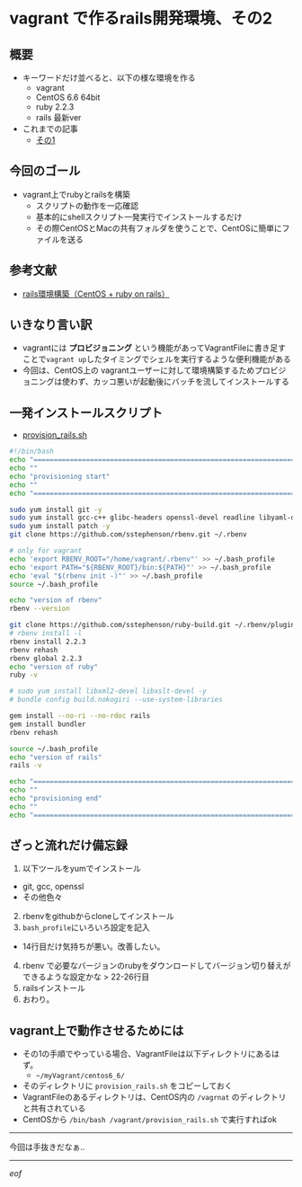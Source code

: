 # vagrant で作るrails開発環境、その2

## 概要
- キーワードだけ並べると、以下の様な環境を作る
  - vagrant
  - CentOS 6.6 64bit
  - ruby 2.2.3
  - rails 最新ver
- これまでの記事
  - [その1](../20151101_001/README.md)

## 今回のゴール
- vagrant上でrubyとrailsを構築
  - スクリプトの動作を一応確認
  - 基本的にshellスクリプト一発実行でインストールするだけ
  - その際CentOSとMacの共有フォルダを使うことで、CentOSに簡単にファイルを送る

## 参考文献
- [rails環境構築（CentOS + ruby on rails）](http://qiita.com/shinyashikis@github/items/3501c5f7f71a8e345c3d)

## いきなり言い訳
- vagrantには **プロビジョニング** という機能があってVagrantFileに書き足すことで```vagrant up```したタイミングでシェルを実行するような便利機能がある
- 今回は、CentOS上の vagrantユーザーに対して環境構築するためプロビジョニングは使わず、カッコ悪いが起動後にバッチを流してインストールする

## 一発インストールスクリプト
- [provision_rails.sh](provision_rails.sh)

```sh
#!/bin/bash
echo "================================================================================"
echo ""
echo "provisioning start"
echo ""
echo "================================================================================"

sudo yum install git -y
sudo yum install gcc-c++ glibc-headers openssl-devel readline libyaml-devel readline-devel zlib zlib-devel -y
sudo yum install patch -y
git clone https://github.com/sstephenson/rbenv.git ~/.rbenv

# only for vagrant
echo 'export RBENV_ROOT="/home/vagrant/.rbenv"' >> ~/.bash_profile
echo 'export PATH="${RBENV_ROOT}/bin:${PATH}"' >> ~/.bash_profile
echo 'eval "$(rbenv init -)"' >> ~/.bash_profile
source ~/.bash_profile

echo "version of rbenv"
rbenv --version

git clone https://github.com/sstephenson/ruby-build.git ~/.rbenv/plugins/ruby-build
# rbenv install -l
rbenv install 2.2.3
rbenv rehash
rbenv global 2.2.3
echo "version of ruby"
ruby -v

# sudo yum install libxml2-devel libxslt-devel -y
# bundle config build.nokogiri --use-system-libraries

gem install --no-ri --no-rdoc rails
gem install bundler
rbenv rehash

source ~/.bash_profile
echo "version of rails"
rails -v

echo "================================================================================"
echo ""
echo "provisioning end"
echo ""
echo "================================================================================"
```

## ざっと流れだけ備忘録
1. 以下ツールをyumでインストール
  - git, gcc, openssl
  - その他色々
2. rbenvをgithubからcloneしてインストール
3. ```bash_profile```にいろいろ設定を記入
  - 14行目だけ気持ちが悪い。改善したい。
4. rbenv で必要なバージョンのrubyをダウンロードしてバージョン切り替えができるような設定かな > 22-26行目
5. railsインストール
6. おわり。

## vagrant上で動作させるためには
- その1の手順でやっている場合、VagrantFileは以下ディレクトリにあるはず。
  - ```~/myVagrant/centos6_6/```
- そのディレクトリに ```provision_rails.sh``` をコピーしておく
- VagrantFileのあるディレクトリは、CentOS内の ```/vagrnat``` のディレクトリと共有されている
- CentOSから ```/bin/bash /vagrant/provision_rails.sh``` で実行すればok

----

今回は手抜きだなぁ..

----

_eof_
